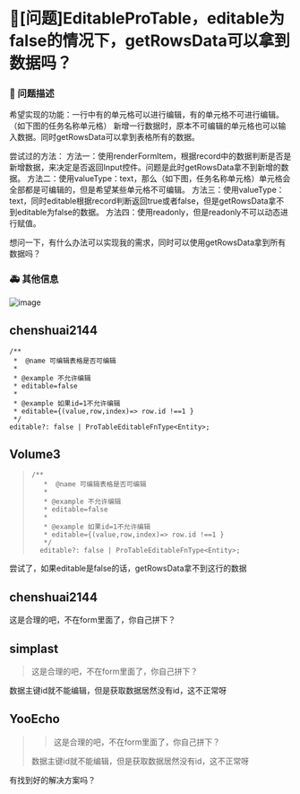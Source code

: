# 🧐[问题]EditableProTable，editable为false的情况下，getRowsData可以拿到数据吗？

### 🧐 问题描述

希望实现的功能：一行中有的单元格可以进行编辑，有的单元格不可进行编辑。（如下图的任务名称单元格）
新增一行数据时，原本不可编辑的单元格也可以输入数据。同时getRowsData可以拿到表格所有的数据。

尝试过的方法：
方法一：使用renderFormItem，根据record中的数据判断是否是新增数据，来决定是否返回Input控件。问题是此时getRowsData拿不到新增的数据。
方法二：使用valueType：text，那么（如下图，任务名称单元格）单元格会全部都是可编辑的，但是希望某些单元格不可编辑。
方法三：使用valueType：text，同时editable根据record判断返回true或者false，但是getRowsData拿不到editable为false的数据。
方法四：使用readonly，但是readonly不可以动态进行赋值。

想问一下，有什么办法可以实现我的需求，同时可以使用getRowsData拿到所有数据吗？

### 🚑 其他信息

![image](https://user-images.githubusercontent.com/47254392/163331959-51b10b2e-d005-4067-9b12-1c50cf275bea.png)

## chenshuai2144

```
/**
 *  @name 可编辑表格是否可编辑
 *
 * @example 不允许编辑
 * editable=false
 *
 * @example 如果id=1不允许编辑
 * editable={(value,row,index)=> row.id !==1 }
 */
editable?: false | ProTableEditableFnType<Entity>;
```

## Volume3

> ```
> /**
>    *  @name 可编辑表格是否可编辑
>    *
>    * @example 不允许编辑
>    * editable=false
>    *
>    * @example 如果id=1不允许编辑
>    * editable={(value,row,index)=> row.id !==1 }
>    */
>   editable?: false | ProTableEditableFnType<Entity>;
> ```

尝试了，如果editable是false的话，getRowsData拿不到这行的数据

## chenshuai2144

这是合理的吧，不在form里面了，你自己拼下？

## simplast

> 这是合理的吧，不在form里面了，你自己拼下？

数据主键id就不能编辑，但是获取数据居然没有id，这不正常呀

## YooEcho

> > 这是合理的吧，不在form里面了，你自己拼下？
>
> 数据主键id就不能编辑，但是获取数据居然没有id，这不正常呀

有找到好的解决方案吗？
